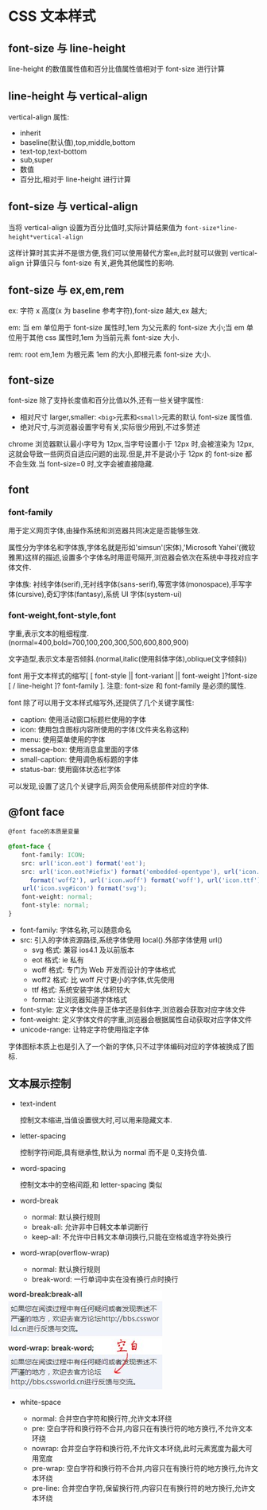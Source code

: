 <!--
 * @Author: Hertz
 * @Date: 2020-12-11 09:54:21
 * @LastEditTime: 2020-12-11 15:24:34
 * @LastEditors: Hertz
 * @Description:
 * @FilePath: \VuePressBlog\docs\FrontEnd\CSS\CSS文本样式\README.md
-->

# CSS 文本样式

## font-size 与 line-height

line-height 的数值属性值和百分比值属性值相对于 font-size 进行计算

## line-height 与 vertical-align

vertical-align 属性:

- inherit
- baseline(默认值),top,middle,bottom
- text-top,text-bottom
- sub,super
- 数值
- 百分比,相对于 line-height 进行计算

## font-size 与 vertical-align

当将 vertical-align 设置为百分比值时,实际计算结果值为 `font-size*line-height*vertical-align`

这样计算时其实并不是很方便,我们可以使用替代方案`em`,此时就可以做到 vertical-align 计算值只与 font-size 有关,避免其他属性的影响.

## font-size 与 ex,em,rem

ex: 字符 x 高度(x 为 baseline 参考字符),font-size 越大,ex 越大;

em: 当 em 单位用于 font-size 属性时,1em 为父元素的 font-size 大小;当 em 单位用于其他 css 属性时,1em 为当前元素 font-size 大小.

rem: root em,1em 为根元素 1em 的大小,即根元素 font-size 大小.

## font-size

font-size 除了支持长度值和百分比值以外,还有一些关键字属性:

- 相对尺寸 larger,smaller: `<big>`元素和`<small>`元素的默认 font-size 属性值.
- 绝对尺寸,与浏览器设置字号有关,实际很少用到,不过多赘述

chrome 浏览器默认最小字号为 12px,当字号设置小于 12px 时,会被渲染为 12px,这就会导致一些网页自适应问题的出现.但是,并不是说小于 12px 的 font-size 都不会生效.当 font-size=0 时,文字会被直接隐藏.

## font

### font-family

用于定义网页字体,由操作系统和浏览器共同决定是否能够生效.

属性分为字体名和字体族,字体名就是形如'simsun'(宋体),'Microsoft Yahei'(微软雅黑)这样的描述,设置多个字体名时用逗号隔开,浏览器会依次在系统中寻找对应字体文件.

字体族: 衬线字体(serif),无衬线字体(sans-serif),等宽字体(monospace),手写字体(cursive),奇幻字体(fantasy),系统 UI 字体(system-ui)

### font-weight,font-style,font

字重,表示文本的粗细程度.(normal=400,bold=700,100,200,300,500,600,800,900)

文字造型,表示文本是否倾斜.(normal,italic(使用斜体字体),oblique(文字倾斜))

font 用于文本样式的缩写[ [ font-style || font-variant || font-weight ]?font-size [ / line-height ]? font-family ].
注意: font-size 和 font-family 是必须的属性.

font 除了可以用于文本样式缩写外,还提供了几个关键字属性:

- caption: 使用活动窗口标题栏使用的字体
- icon: 使用包含图标内容所使用的字体(文件夹名称这种)
- menu: 使用菜单使用的字体
- message-box: 使用消息盒里面的字体
- small-caption: 使用调色板标题的字体
- status-bar: 使用窗体状态栏字体

可以发现,设置了这几个关键字后,网页会使用系统部件对应的字体.

## @font face

`@font face的本质是变量`

```css
@font-face {
  　font-family: ICON;
  　src: url('icon.eot') format('eot');
  　src: url('icon.eot?#iefix') format('embedded-opentype'), url('icon. woff2')
      format('woff2'), url('icon.woff') format('woff'), url('icon.ttf') format('typetrue'),
    url('icon.svg#icon') format('svg');
  　font-weight: normal;
  　font-style: normal;
}
```

- font-family: 字体名称,可以随意命名
- src: 引入的字体资源路径,系统字体使用 local().外部字体使用 url()
  - svg 格式: 兼容 ios4.1 及以前版本
  - eot 格式: ie 私有
  - woff 格式: 专门为 Web 开发而设计的字体格式
  - woff2 格式: 比 woff 尺寸更小的字体,优先使用
  - ttf 格式: 系统安装字体,体积较大
  - format: 让浏览器知道字体格式
- font-style: 定义字体文件是正体字还是斜体字,浏览器会获取对应字体文件
- font-weight: 定义字体文件的字重,浏览器会根据属性自动获取对应字体文件
- unicode-range: 让特定字符使用指定字体

字体图标本质上也是引入了一个新的字体,只不过字体编码对应的字体被换成了图标.

## 文本展示控制

- text-indent

  控制文本缩进,当值设置很大时,可以用来隐藏文本.

- letter-spacing

  控制字符间距,具有继承性,默认为 normal 而不是 0,支持负值.

- word-spacing

  控制文本中的空格间距,和 letter-spacing 类似

- word-break

  - normal: 默认换行规则
  - break-all: 允许非中日韩文本单词断行
  - keep-all: 不允许中日韩文本单词换行,只能在空格或连字符处换行

- word-wrap(overflow-wrap)

  - normal: 默认换行规则
  - break-word: 一行单词中实在没有换行点时换行

![word-break:break-all与word-wrap:break-word区别](./images/break-wrap.png)

- white-space

  - normal: 合并空白字符和换行符,允许文本环绕
  - pre: 空白字符和换行符不合并,内容只在有换行符的地方换行,不允许文本环绕
  - nowrap: 合并空白字符和换行符,不允许文本环绕,此时元素宽度为最大可用宽度
  - pre-wrap: 空白字符和换行符不合并,内容只在有换行符的地方换行,允许文本环绕
  - pre-line: 合并空白字符,保留换行符,内容只在有换行符的地方换行,允许文本环绕
